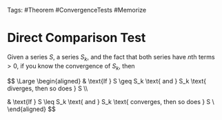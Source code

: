 Tags: #Theorem #ConvergenceTests #Memorize 

# Direct Comparison Test

Given a series $S$, a series $S_k$, and the fact that both series have $n\text{th}$ terms $>0$, if you know the convergence of $S_k$, then

$$
\Large
\begin{aligned}
& \text{If } S \geq S_k \text{ and } S_k \text{ diverges, then so does } S \\\\

& \text{If } S \leq S_k \text{ and } S_k \text{ converges, then so does } S \\
\end{aligned}
$$